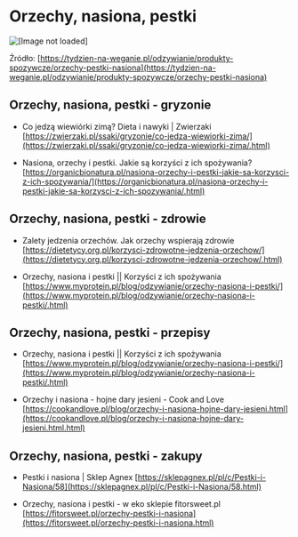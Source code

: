 # Orzechy, nasiona, pestki
![[Image not loaded]](https://files.tydzien-na-weganie.pl/1/shutterstock_238742146-752x441.jpg)

Źródło: [https://tydzien-na-weganie.pl/odzywianie/produkty-spozywcze/orzechy-pestki-nasiona](https://tydzien-na-weganie.pl/odzywianie/produkty-spozywcze/orzechy-pestki-nasiona)

## Orzechy, nasiona, pestki - gryzonie
* Co jedzą wiewiórki zimą? Dieta i nawyki | Zwierzaki
[https://zwierzaki.pl/ssaki/gryzonie/co-jedza-wiewiorki-zima/](https://zwierzaki.pl/ssaki/gryzonie/co-jedza-wiewiorki-zima/.html)

* Nasiona, orzechy i pestki. Jakie są korzyści z ich spożywania?
[https://organicbionatura.pl/nasiona-orzechy-i-pestki-jakie-sa-korzysci-z-ich-spozywania/](https://organicbionatura.pl/nasiona-orzechy-i-pestki-jakie-sa-korzysci-z-ich-spozywania/.html)

## Orzechy, nasiona, pestki - zdrowie
* Zalety jedzenia orzechów. Jak orzechy wspierają zdrowie
[https://dietetycy.org.pl/korzysci-zdrowotne-jedzenia-orzechow/](https://dietetycy.org.pl/korzysci-zdrowotne-jedzenia-orzechow/.html)

* Orzechy, nasiona i pestki || Korzyści z ich spożywania
[https://www.myprotein.pl/blog/odzywianie/orzechy-nasiona-i-pestki/](https://www.myprotein.pl/blog/odzywianie/orzechy-nasiona-i-pestki/.html)

## Orzechy, nasiona, pestki - przepisy
* Orzechy, nasiona i pestki || Korzyści z ich spożywania
[https://www.myprotein.pl/blog/odzywianie/orzechy-nasiona-i-pestki/](https://www.myprotein.pl/blog/odzywianie/orzechy-nasiona-i-pestki/.html)

* Orzechy i nasiona - hojne dary jesieni - Cook and Love
[https://cookandlove.pl/blog/orzechy-i-nasiona-hojne-dary-jesieni.html](https://cookandlove.pl/blog/orzechy-i-nasiona-hojne-dary-jesieni.html.html)

## Orzechy, nasiona, pestki - zakupy
* Pestki i nasiona | Sklep Agnex
[https://sklepagnex.pl/pl/c/Pestki-i-Nasiona/58](https://sklepagnex.pl/pl/c/Pestki-i-Nasiona/58.html)

* Orzechy, nasiona i pestki - w eko sklepie fitorsweet.pl
[https://fitorsweet.pl/orzechy-pestki-i-nasiona](https://fitorsweet.pl/orzechy-pestki-i-nasiona.html)

